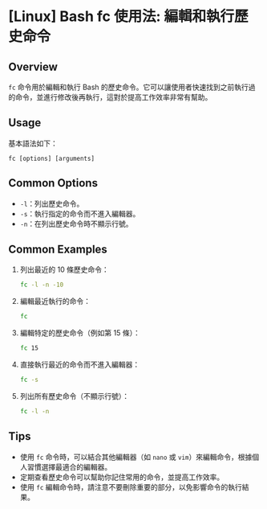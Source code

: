 # [Linux] Bash fc 使用法: 編輯和執行歷史命令

## Overview
`fc` 命令用於編輯和執行 Bash 的歷史命令。它可以讓使用者快速找到之前執行過的命令，並進行修改後再執行，這對於提高工作效率非常有幫助。

## Usage
基本語法如下：
```
fc [options] [arguments]
```

## Common Options
- `-l`：列出歷史命令。
- `-s`：執行指定的命令而不進入編輯器。
- `-n`：在列出歷史命令時不顯示行號。

## Common Examples
1. 列出最近的 10 條歷史命令：
   ```bash
   fc -l -n -10
   ```

2. 編輯最近執行的命令：
   ```bash
   fc
   ```

3. 編輯特定的歷史命令（例如第 15 條）：
   ```bash
   fc 15
   ```

4. 直接執行最近的命令而不進入編輯器：
   ```bash
   fc -s
   ```

5. 列出所有歷史命令（不顯示行號）：
   ```bash
   fc -l -n
   ```

## Tips
- 使用 `fc` 命令時，可以結合其他編輯器（如 `nano` 或 `vim`）來編輯命令，根據個人習慣選擇最適合的編輯器。
- 定期查看歷史命令可以幫助你記住常用的命令，並提高工作效率。
- 使用 `fc` 編輯命令時，請注意不要刪除重要的部分，以免影響命令的執行結果。
